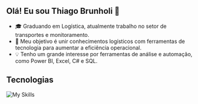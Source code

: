 ## Olá! Eu sou Thiago Brunholi 👋

- 🎓 Graduando em Logística, atualmente trabalho no setor de transportes e monitoramento.
- 🚀 Meu objetivo é unir conhecimentos logísticos com ferramentas de tecnologia para aumentar a eficiência operacional.
- 💡 Tenho um grande interesse por ferramentas de análise e automação, como Power BI, Excel, C# e SQL.

## Tecnologias

![My Skills](https://go-skill-icons.vercel.app/api/icons?i=pbi,excel,sqlserver,cs,dotnet)
